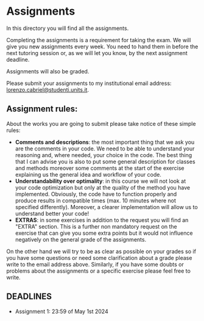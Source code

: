 # Assignments

In this directory you will find all the assignments. 

Completing the assignments is a requirement for taking the exam. We will give you new assignments every week. You need to hand them in before the next tutoring session or, as we will let you know, by the next assignment deadline.

Assignments will also be graded.

Please submit your assignments to my institutional email address: lorenzo.cabriel@studenti.units.it.

## Assignment rules:

About the works you are going to submit please take notice of these simple rules:

- **Comments and descriptions**: the most important thing that we ask you are the comments in your code. We need to be able to understand your reasoning and, where needed, your choice in the code. The best thing that I can advise you is also to put some general description for classes and methods moreover some comments at the start of the exercise explaining us the general idea and workflow of your code.
- **Understandability over optimality**: in this course we will not look at your code optimization but only at the quality of the method you have implemented. Obviously, the code have to function properly and produce results in compatible times (max. 10 minutes where not specified differently). Moreover, a clearer implementation will allow us to understand better your code!
- **EXTRAS**: in some exercises in addition to the request you will find an "EXTRA" section. This is a further non mandatory request on the exercise that can give you some extra points but it would not influence negatively on the general grade of the assignments.

On the other hand we will try to be as clear as possible on your grades so if you have some questions or need some clarification about a grade please write to the email address above. Similarly, if you have some doubts or problems about the assignments or a specific exercise please feel free to write. 

## DEADLINES

- Assignment 1: 23:59 of May 1st 2024
